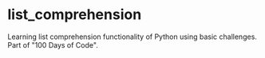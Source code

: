 # list_comprehension
Learning list comprehension functionality of Python using basic challenges. 
Part of "100 Days of Code".
